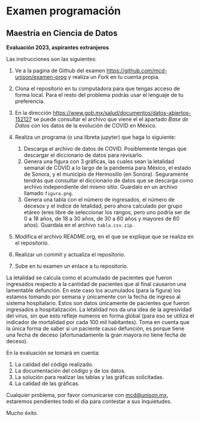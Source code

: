 # Examen programación

## Maestría en Ciencia de Datos

**Evaluación 2023, aspirantes extranjeros**

Las instrucciones son las siguientes:

1. Ve a la pagina de Github del examen https://github.com/mcd-unison/examen-prog y realiza un *Fork* en tu cuenta propia.
2. Clona el repositorio en tu computadora para que tengas acceso de forma local. Para el resto del problema podrás usar el lenguaje de tu preferencia.
3. En la dirección https://www.gob.mx/salud/documentos/datos-abiertos-152127 se puede consultar el archivo que viene el el apartado *Base de Datos* con los datos de la evolución de COVID en México. 
4. Realiza un programa (o una libreta jupyter) que haga lo siguiente:

    1. Descarga el archivo de datos de COVID. Posiblemente tengas que descargar el diccionario de datos para revisarlo.
    2. Genera una figura con 3 gráficas, las cuales sean la letalidad semanal de COVID a lo largo de la pandemia para México, el estado de Sonora, y el municipio de Hermosillo (en Sonora). Seguramente tendrás que consultar el diccionario de datos que se descarga como archivo independiente del mismo sitio. Guardalo en un archivo llamado `figura.png`.
    3. Genera una tabla con el número de ingresados, el número de decesos y el indice de letalidad, pero ahora calculado por grupo etáreo (eres libre de seleccionar los rangos, pero uno podría ser de 0 a 18 años, de 18 a 30 años, de 30 a 60 años y mayores de 60 años). Guardala en el archivo `tabla.csv.zip`.
5. Modifica el archivo README.org, en el que se explique que se realiza en el repositorio.
6. Realizar un commit y actualiza el repositorio.
7. Sube en tu examen un enlace a tu repositorio.

La letalidad se calcula como el acumulado de pacientes que fueron ingresados respecto a la cantidad de pacientes que al final causaron una lamentable defunción. En este caso los acumulados (para la figura) los estamos tomando por semana y únicamente con la fecha de ingreso al sistema hospitalario. Estos son datos únicamente de pacientes que fueron ingresados a hospitalización. La letalidad nos da una idea de la agresividad del virus, sin que esto refleje numeros en forma global (para eso se utiliza el indicador de mortalidad por cada 100 mil habitantes). Toma en cuenta que la única forma de saber si un paciente causo defunción, es porque tiene una fecha de deceso (afortunadamente la gran mayora no tiene fecha de deceso).

En la evaluación se tomará en cuenta:

1. La calidad del código realizado.
2. La documentación del código y de los datos.
3. La solución para realizar las tablas y las gráficas solicitadas.
4. La calidad de las gráficas.


Cualquier problema, por favor comunicarse con mcd@unison.mx, estaremos pendientes todo el día para contestar a sus inquietudes.

Mucho éxito.
